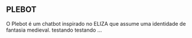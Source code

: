 ## PLEBOT
O Plebot é um chatbot inspirado no ELIZA que assume uma identidade de fantasia medieval.
testando testando ...
